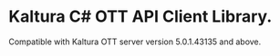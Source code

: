# Kaltura C# OTT API Client Library.
Compatible with Kaltura OTT server version 5.0.1.43135 and above.
